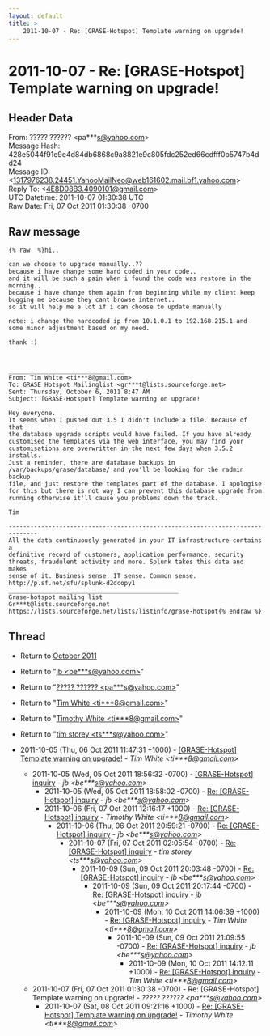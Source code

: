 ```yaml
---
layout: default
title: >
    2011-10-07 - Re: [GRASE-Hotspot] Template warning on upgrade!
---
```


# 2011-10-07 - Re: [GRASE-Hotspot] Template warning on upgrade!

## Header Data

From: ????? ?????? \<pa***s@yahoo.com\><br>
Message Hash: 428e5044f91e9e4d84db6868c9a8821e9c805fdc252ed66cdfff0b5747b4dd24<br>
Message ID: \<1317976238.24451.YahooMailNeo@web161602.mail.bf1.yahoo.com\><br>
Reply To: \<4E8D08B3.4090101@gmail.com\><br>
UTC Datetime: 2011-10-07 01:30:38 UTC<br>
Raw Date: Fri, 07 Oct 2011 01:30:38 -0700<br>

## Raw message

```
{% raw  %}hi..

can we choose to upgrade manually..??
because i have change some hard coded in your code..
and it will be such a pain when i found the code was restore in the morning..
because i have change them again from beginning while my client keep bugging me because they cant browse internet..
so it will help me a lot if i can choose to update manually

note: i change the hardcoded ip from 10.1.0.1 to 192.168.215.1 and some minor adjustment based on my need.

thank :)



________________________________
From: Tim White <ti***8@gmail.com>
To: GRASE Hotspot Mailinglist <gr***t@lists.sourceforge.net>
Sent: Thursday, October 6, 2011 8:47 AM
Subject: [GRASE-Hotspot] Template warning on upgrade!

Hey everyone.
It seems when I pushed out 3.5 I didn't include a file. Because of that 
the database upgrade scripts would have failed. If you have already 
customised the templates via the web interface, you may find your 
customisations are overwritten in the next few days when 3.5.2 installs.
Just a reminder, there are database backups in 
/var/backups/grase/database/ and you'll be looking for the radmin backup 
file, and just restore the templates part of the database. I apologise 
for this but there is not way I can prevent this database upgrade from 
running otherwise it'll cause you problems down the track.

Tim

------------------------------------------------------------------------------
All the data continuously generated in your IT infrastructure contains a
definitive record of customers, application performance, security
threats, fraudulent activity and more. Splunk takes this data and makes
sense of it. Business sense. IT sense. Common sense.
http://p.sf.net/sfu/splunk-d2dcopy1
_______________________________________________
Grase-hotspot mailing list
Gr***t@lists.sourceforge.net
https://lists.sourceforge.net/lists/listinfo/grase-hotspot{% endraw %}
```

## Thread

+ Return to [October 2011](/archive/2011/10)

+ Return to "[jb <be***s<span>@</span>yahoo.com>](/authors/be___s_at_yahoo_com)"
+ Return to "[????? ?????? <pa***s<span>@</span>yahoo.com>](/authors/pa___s_at_yahoo_com)"
+ Return to "[Tim White <ti***8<span>@</span>gmail.com>](/authors/ti___8_at_gmail_com)"
+ Return to "[Timothy White <ti***8<span>@</span>gmail.com>](/authors/ti___8_at_gmail_com)"
+ Return to "[tim storey <ts***s<span>@</span>yahoo.com>](/authors/ts___s_at_yahoo_com)"

+ 2011-10-05 (Thu, 06 Oct 2011 11:47:31 +1000) - [[GRASE-Hotspot] Template warning on upgrade!](/archive/2011/10/9eb9335582de7cb44c3be14621657f4168b6e6bacd1870288c39e67bbd3df85b) - _Tim White \<ti***8@gmail.com\>_
  + 2011-10-05 (Wed, 05 Oct 2011 18:56:32 -0700) - [[GRASE-Hotspot] inquiry](/archive/2011/10/caf023e257d61c5792aab775ab5954f22bd4c0d723babde92eab1fd14543f69f) - _jb \<be***s@yahoo.com\>_
    + 2011-10-05 (Wed, 05 Oct 2011 18:58:02 -0700) - [Re: [GRASE-Hotspot] inquiry](/archive/2011/10/3db4fb80b73a90ea49fe36002f31af133746954da0b1927f36aaf6ad793a69bd) - _jb \<be***s@yahoo.com\>_
    + 2011-10-06 (Fri, 07 Oct 2011 12:16:17 +1000) - [Re: [GRASE-Hotspot] inquiry](/archive/2011/10/379042207a6c91e7104134dde54bbe967791eceea83f7436b87ee6d5f7ba6c7c) - _Timothy White \<ti***8@gmail.com\>_
      + 2011-10-06 (Thu, 06 Oct 2011 20:59:21 -0700) - [Re: [GRASE-Hotspot] inquiry](/archive/2011/10/30ee75bf8c82ff476fea095796b920c0e180264b1f11928633cefe6d118c3c31) - _jb \<be***s@yahoo.com\>_
        + 2011-10-07 (Fri, 07 Oct 2011 02:05:54 -0700) - [Re: [GRASE-Hotspot] inquiry](/archive/2011/10/a1de3c9e76526bb82052aec79c1066a675f459e9a5ac13e4701f1ca66fb47814) - _tim storey \<ts***s@yahoo.com\>_
          + 2011-10-09 (Sun, 09 Oct 2011 20:03:48 -0700) - [Re: [GRASE-Hotspot] inquiry](/archive/2011/10/71ae709b7b5059442d9e0a6267ca5b7acfe885a961708fa50ae3dcaf8184ee56) - _jb \<be***s@yahoo.com\>_
            + 2011-10-09 (Sun, 09 Oct 2011 20:17:44 -0700) - [Re: [GRASE-Hotspot] inquiry](/archive/2011/10/88b79dd25bbf36ad7923c525e225cbb29ca10293546264c7d86edd354b0a1791) - _jb \<be***s@yahoo.com\>_
              + 2011-10-09 (Mon, 10 Oct 2011 14:06:39 +1000) - [Re: [GRASE-Hotspot] inquiry](/archive/2011/10/b90f307c1ef63e1edcd0ede6db44de9d08e972722383a825c12c1b1765ded97d) - _Tim White \<ti***8@gmail.com\>_
                + 2011-10-09 (Sun, 09 Oct 2011 21:09:55 -0700) - [Re: [GRASE-Hotspot] inquiry](/archive/2011/10/5b95b15a64d285d197156e6a21b7b2183993c6645dcfe994c7e44a1ccdc44cbc) - _jb \<be***s@yahoo.com\>_
                  + 2011-10-09 (Mon, 10 Oct 2011 14:12:11 +1000) - [Re: [GRASE-Hotspot] inquiry](/archive/2011/10/2959bb0e0ee00ef3f561090b83f579c08fc88ec2bc30a5624d05bdbba6661be5) - _Tim White \<ti***8@gmail.com\>_
  + 2011-10-07 (Fri, 07 Oct 2011 01:30:38 -0700) - Re: [GRASE-Hotspot] Template warning on upgrade! - _????? ?????? \<pa***s@yahoo.com\>_
    + 2011-10-07 (Sat, 08 Oct 2011 09:21:16 +1000) - [Re: [GRASE-Hotspot] Template warning on upgrade!](/archive/2011/10/8292a2330b4cd476b5bc0edb527e0cac30f779b3097cc5e120e809769aa92573) - _Timothy White \<ti***8@gmail.com\>_

